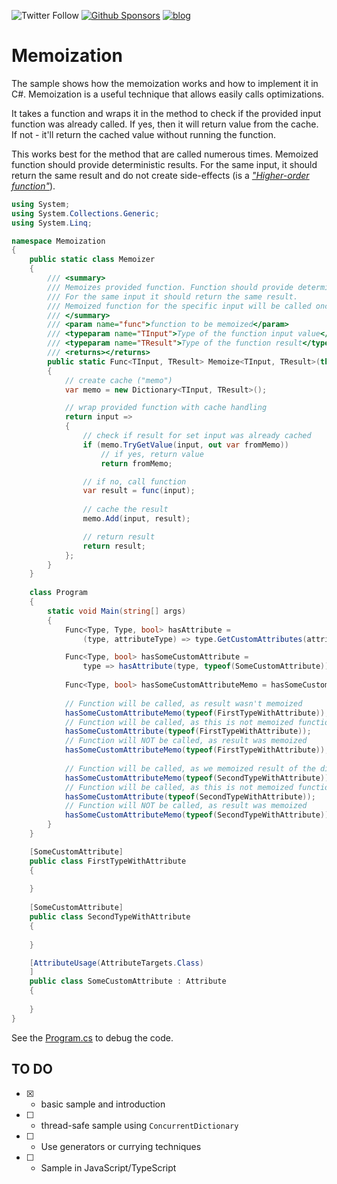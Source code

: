 ![Twitter Follow](https://img.shields.io/twitter/follow/oskar_at_net?style=social) [![Github Sponsors](https://img.shields.io/static/v1?label=Sponsor&message=%E2%9D%A4&logo=GitHub&link=https://github.com/sponsors/oskardudycz/)](https://github.com/sponsors/oskardudycz/) [![blog](https://img.shields.io/badge/blog-event--driven.io-brightgreen)](https://event-driven.io/)

# Memoization

The sample shows how the memoization works and how to implement it in C#. Memoization is a useful technique that allows easily calls optimizations.

It takes a function and wraps it in the method to check if the provided input function was already called. If yes, then it will return value from the cache. If not - it'll return the cached value without running the function.

This works best for the method that are called numerous times. Memoized function should provide deterministic results. For the same input, it should return the same result and do not create side-effects (is a _["Higher-order function"](https://en.wikipedia.org/wiki/Higher-order_function)_).

```csharp
using System;
using System.Collections.Generic;
using System.Linq;

namespace Memoization
{
    public static class Memoizer
    {
        /// <summary>
        /// Memoizes provided function. Function should provide deterministic results.
        /// For the same input it should return the same result.
        /// Memoized function for the specific input will be called once, further calls will use cache.
        /// </summary>
        /// <param name="func">function to be memoized</param>
        /// <typeparam name="TInput">Type of the function input value</typeparam>
        /// <typeparam name="TResult">Type of the function result</typeparam>
        /// <returns></returns>
        public static Func<TInput, TResult> Memoize<TInput, TResult>(this Func<TInput, TResult> func)
        {
            // create cache ("memo")
            var memo = new Dictionary<TInput, TResult>();

            // wrap provided function with cache handling
            return input =>
            {
                // check if result for set input was already cached
                if (memo.TryGetValue(input, out var fromMemo))
                    // if yes, return value
                    return fromMemo;

                // if no, call function
                var result = func(input);
                
                // cache the result
                memo.Add(input, result);

                // return result
                return result;
            };
        }
    }
	
    class Program
    {
        static void Main(string[] args)
        {
            Func<Type, Type, bool> hasAttribute =
                (type, attributeType) => type.GetCustomAttributes(attributeType, true).Any();

            Func<Type, bool> hasSomeCustomAttribute = 
                type => hasAttribute(type, typeof(SomeCustomAttribute));
            
            Func<Type, bool> hasSomeCustomAttributeMemo = hasSomeCustomAttribute.Memoize();
            
            // Function will be called, as result wasn't memoized
            hasSomeCustomAttributeMemo(typeof(FirstTypeWithAttribute));
            // Function will be called, as this is not memoized function
            hasSomeCustomAttribute(typeof(FirstTypeWithAttribute));
            // Function will NOT be called, as result was memoized
            hasSomeCustomAttributeMemo(typeof(FirstTypeWithAttribute));
            
            // Function will be called, as we memoized result of the different input value (other attribute)
            hasSomeCustomAttributeMemo(typeof(SecondTypeWithAttribute));
            // Function will be called, as this is not memoized function
            hasSomeCustomAttribute(typeof(SecondTypeWithAttribute));
            // Function will NOT be called, as result was memoized
            hasSomeCustomAttributeMemo(typeof(SecondTypeWithAttribute));
        }
    }

    [SomeCustomAttribute]
    public class FirstTypeWithAttribute
    {
        
    }
    
    [SomeCustomAttribute]
    public class SecondTypeWithAttribute
    {
        
    }

    [AttributeUsage(AttributeTargets.Class)  
    ]  
    public class SomeCustomAttribute : Attribute
    {
        
    }
}

```
See the [Program.cs](./Memoization/Program.cs) to debug the code.

## TO DO
- [x] - basic sample and introduction
- [ ] - thread-safe sample using `ConcurrentDictionary`
- [ ] - Use generators or currying techniques
- [ ] - Sample in JavaScript/TypeScript
